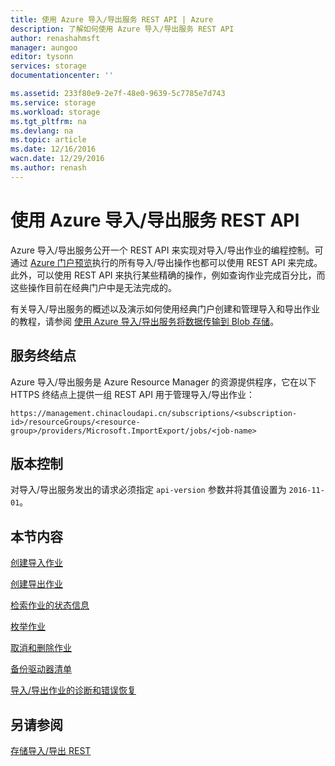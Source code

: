 ```yaml
---
title: 使用 Azure 导入/导出服务 REST API | Azure
description: 了解如何使用 Azure 导入/导出服务 REST API
author: renashahmsft
manager: aungoo
editor: tysonn
services: storage
documentationcenter: ''

ms.assetid: 233f80e9-2e7f-48e0-9639-5c7785e7d743
ms.service: storage
ms.workload: storage
ms.tgt_pltfrm: na
ms.devlang: na
ms.topic: article
ms.date: 12/16/2016
wacn.date: 12/29/2016
ms.author: renash
---
```


# 使用 Azure 导入/导出服务 REST API

Azure 导入/导出服务公开一个 REST API 来实现对导入/导出作业的编程控制。可通过 [Azure 门户预览](https://portal.azure.cn/)执行的所有导入/导出操作也都可以使用 REST API 来完成。此外，可以使用 REST API 来执行某些精确的操作，例如查询作业完成百分比，而这些操作目前在经典门户中是无法完成的。

有关导入/导出服务的概述以及演示如何使用经典门户创建和管理导入和导出作业的教程，请参阅 [使用 Azure 导入/导出服务将数据传输到 Blob 存储](./storage-import-export-service.md)。

## 服务终结点

Azure 导入/导出服务是 Azure Resource Manager 的资源提供程序，它在以下 HTTPS 终结点上提供一组 REST API 用于管理导入/导出作业：

```
https://management.chinacloudapi.cn/subscriptions/<subscription-id>/resourceGroups/<resource-group>/providers/Microsoft.ImportExport/jobs/<job-name>
```

## 版本控制

对导入/导出服务发出的请求必须指定 `api-version` 参数并将其值设置为 `2016-11-01`。

## 本节内容

[创建导入作业](./storage-import-export-creating-an-import-job.md)

[创建导出作业](./storage-import-export-creating-an-export-job.md)

[检索作业的状态信息](./storage-import-export-retrieving-state-info-for-a-job.md)

[枚举作业](./storage-import-export-enumerating-jobs.md)

[取消和删除作业](./storage-import-export-cancelling-and-deleting-jobs.md)

[备份驱动器清单](./storage-import-export-backing-up-drive-manifests.md)

[导入/导出作业的诊断和错误恢复](./storage-import-export-diagnostics-and-error-recovery.md)

## 另请参阅
 [存储导入/导出 REST](https://docs.microsoft.com/rest/api/storageimportexport)

<!---HONumber=Mooncake_1226_2016-->